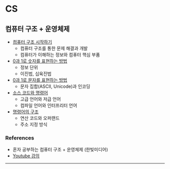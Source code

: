 # CS

## 컴퓨터 구조 + 운영체제
- [컴퓨터 구조 시작하기](CompArch-OS-Notes/혼자%20공부하는%20컴퓨터%20구조%20+%20운영체제/Chapter01.md)
    - 컴퓨터 구조를 통한 문제 해결과 개발
    - 컴퓨터가 이해하는 정보와 컴퓨터 핵심 부품
- [0과 1로 숫자를 표현하는 방법](CompArch-OS-Notes/혼자%20공부하는%20컴퓨터%20구조%20+%20운영체제/Chapter02-1.md)
    - 정보 단위
    - 이진법, 십육진법
- [0과 1로 문자를 표현하는 방법](CompArch-OS-Notes/혼자%20공부하는%20컴퓨터%20구조%20+%20운영체제/Chapter02-2.md)
    - 문자 집합(ASCII, Unicode)과 인코딩
- [소스 코드와 명령어](CompArch-OS-Notes/혼자%20공부하는%20컴퓨터%20구조%20+%20운영체제/Chapter03-1.md)
    - 고급 언어와 저급 언어
    - 컴파일 언어와 인터프리터 언어
- [명령어의 구조](CompArch-OS-Notes/혼자%20공부하는%20컴퓨터%20구조%20+%20운영체제/Chapter03-2.md)
    - 연산 코드와 오퍼랜드
    - 주소 지정 방식

### References
- 혼자 공부하는 컴퓨터 구조 + 운영체제 (한빛미디어)
- [Youtube 강의](https://www.youtube.com/playlist?list=PLVsNizTWUw7FCS83JhC1vflK8OcLRG0Hl)
--- -